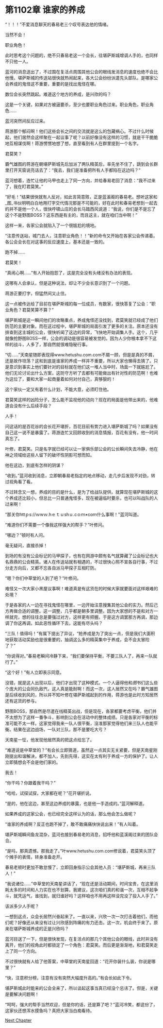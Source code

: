 # 第1102章 谁家的养成

“！！！”不爱消息聊天的春易老三个叹号表达他的情绪。

当然不会！

职业角色！

此时思考这个问题的，绝不只春易老这一个会长，往堪萨斯城增调人手的，也同样不只他一人。

蓝河的消息送出了，不过围在复活点周围其他公会的眼线发消息的速度也绝不会比他慢。堪萨斯城的传送站很快就热闹起来，各大公会纷纷派遣先头部队。是哪家公会养成的鬼怪这不重要，重要的是找出鬼怪在哪。

数位会长突然跳起。难道这个地方的养成，是兴欣的吗？

这是一个关键，如果对方被逼要杀，至少也要职业角色过来。职业角色，职业角色……

蓝河突然间反应过来。

蒋游那个郁闷啊！他们这些会长之间的交流就是这么的包藏祸心。不过什么时候起，他们居然会这样聚在一起议事了呢？以前好像没有这样的习惯，就是干干脆脆地互相谋伐啊！蒋游愣愣地想了想，直至看到有人在群里提到一个名字。

君莫笑？

霸气雄图的蒋游在朝堪萨斯城先后加派了两队精英后，率先坐不住了，跳到会长群里打开天窗说亮话去了：“我去，我们是准备把所有人手都陷在这边吗？”

蓝河想着，连忙让他的马甲也走上了同一方向，并给春易老回了消息：“我不过来了，我在盯君莫笑。”

“好毛！”结果很快就有人反对，如此言简意赅，正是蓝溪阁的春易老。想听这家和_图_书伙明明白白地用打字交代情况那是不可能的，好在此时和春易老想到一起去的并不是他一个人，很快呼啸山庄的会长马踏西风说道：“我说，你们是不是忘了这个不是野图BOSS？这东西是有主的，而且这主，就在咱们当中啊！”

这样一来，各家公会就陷入了一个很尴尬的境地。

“注意传送站，城门去人，注意职业角色！！”新的命令又开始在各家公会传递着。各公会会长在对这事的反应速度上，基本还是一致的。

跑不掉……

君莫笑！

“真闹心啊……”有人开始抱怨了，这是完全没有头绪没有办法的表现。

这哪有人会承认，但是这种说法，却让不少会长意识到了一个问题。

蒋游正要打字，但猛然间又止住。

这一点被传达给了目前在堪萨斯城的每一位成员，有数家，很快答复了公会：“职业角色？君莫笑算不算？”

堪萨斯城是这一瞬间他们的攻略重点，养成鬼怪还没找到，君莫笑就已经成了他们防范的主要对象。而在这过程中，堪萨斯城的局面引发了更多的关注。原本还没有排查到这主城的公会，很快听闻了这边的异常，飞快地开始调集人手。这个，几乎就像抢野图BOSS一样，公会的调动是很容易被发觉的。因为人少你根本拿不下这样的战斗，人多了，那自然就很难隐秘行事。

“切……”天南星随即表现得www.hetushu.com.com不屑一顾，但是是真的不屑，还是故作坦荡？这和到底是谁家的养成一样并不重要，所以大家也懒得去猜了。只是意识到事实上他们要针对的目标就在他们这一堆人当中时，场面一下就尴尬了。他们无论讨论出什么方案，这防守方听了去都有可能做出有针对性的防范啊！也难为这位了，要和大家一起商量着如何对付自己，真够狠的！

这个家伙一定又有着什么计划，不能大意，必须盯住他。

君莫笑这样的凶险分子，怎么能不监视他的动向？现在的局面是他带出来的，他难道会没有什么后续手段？

人手！

问这话的是百花谷的会长花开堪折，百花目前有势力进入堪萨斯城了吗？如果没有自己这一说不是暴露了。蒋游连忙又回顾收到的消息情报，百花有没有，他一时间真忘了。

叶修，君莫笑。只是名字就已经可以让一家俱乐部公会的公长瞬间失去冷静，他在神之领域给这些人留下的破坏性阴影可想而知。

他在这边，到底有怎样的阴谋？

“收到。”蓝河收到消息，立即朝春易老指定的地点移动，走几步后发现不对劲，转过视角看了看。

不过转念又一想，养成的目的是什么，是为了给战队提供。就算现在堪萨斯城的这个养成还比较小，但总比一只普通鬼怪多，现在被逼临时要杀，也可以叫战队的人过来啊！

“那关你httｐs://ｗwｗ.hｅｔｕshｕ.cｏｍ•coｍ什么事啊！”蓝河叫道。

“难道你们不需要一个像我这样强大的帮手？”叶修问。

“哪边？”顿时有人问。

毫无疑问，直接杀掉！

到场的有没有公会标记的马甲探子，也有在网游中颇有名气就算藏了公会标记也大名鼎鼎的公会精英。诸人在传送站就有相遇的，不过很快心照不宣各自行事，不过分走方向后，又都不忘各自派马甲探子互相盯防。

“嗯？你们中草堂的人到了吧？”叶修问。

难怪又一次大家小黑屋议事啊！难道真是有这货在的时候大家就要面对这样艰难的处境？

于是各家的人一边在寻找鬼怪在哪里，一边开始注意搜集其他公会的实力。然后己方再做合适的调整。这一调整，几乎都是朝多里调整。因为大家想的不是和对方一样就完，想的往往总是要强过对方，这样更有把握。于是这方调罢那方再调，那边调了你这再调，如此恶性循环下去，这能有尽头吗？

“三队！值得吗！”有属下提出了异议，“抢养成是为了突出一点，但是我们大面积地获取活动奖励也是很重要的，抽调这么多的精英集中于养成，会不会太冒险了？”

“你说得对。”春易老瞬间冷静下来，“我们要保持平衡，不要三队人了，再来一队就行了。”

“这个好！”有人立即表示同意。

没错，就是这人出现以后，他们才出现了这种模式。一个人逼得他和*图*书们这么些个庞大的公会同仇敌忾，这人真是能耐啊！而这一次，这人居然又在吗？霸气雄图是后续收到风的，所以并不知叶修在堪萨斯城起到的作用，蒋游也是此时方知居然还有这货的参与。

野图BOSS，那自然是尽遣在线精英出战，但是现在，各家都要考虑平衡，他们并不太想为了这样一番争斗，影响到公会在活动中的整体成绩。只是各家对平衡的标准可能不太一样。这家觉得我来一队人很平衡，没准那家觉得他们来三队人也能平衡。结果在这边战场，一队对三队，那不是要吃大亏？

天南星一怔，他发现他居然真的把这点给忘了。

“难道说是中草堂的？”有会长立即猜道，虽然这一点其实无关紧要，但是天南星刚刚提出和谐解决，都不加人，先到先得，这实在太有利于养成一方的保护了。让人立即猜想会不会是他们家的。

我去！

“你干吗？你跟着我干吗？”

“哈哈，试探试探，大家都在呢？”花开堪折说。

“是的，他在这边，甚至这边养成的暴露，也是他一手造成的。”蓝河解释道。

如果养成的这家公会，也已经完全这样认为的话，那么他会怎么做呢？

“谁家的养成啊？反正也跑不掉了，敢不敢痛痛快快说出来！”有人叫着。

堪萨斯城瞬间鱼龙混杂，蓝河也接到春易老的消息，招呼他和蓝溪阁过来的团队会合。

“是吗，那真遗憾，那我走了。”叶www.hetushu.com.com修说着，君莫笑头顶了个摊手的表情，转身准备走开。

春易老顿时更加不敢怠慢了，立即回身指示公会其他人员：“堪萨斯城，再来三队人！”

“我说诸位……”中草堂的天南星讲话了，“现在还是活动期间，时间宝贵，在这里消耗太多的时间和人力实在也不划算。我建议，这次咱们真的和谐一次，互相不起争斗，就凭运气，谁找到，就归谁好吗？这样咱也不用再这样没完没了投入人手了。”

该派多少人手呢？

一想到这点，众会长居然兴奋起来了。一直以来，兴欣一次一次打击着他们，而他们呢？好像还从来没有过让兴欣感到阵痛的有力还击。这一次，机会终于来了。原来在堪萨斯城养成的正是兴欣吗？

蓝河目送了一下，但是很快发现，在复活点的那几个其他公会的眼线，此时并没有离开，他们的视角此时都锁定了一个角色：君莫笑。而后更是渐渐地，和君莫笑走上了同一个方向。

不过很快就有人给了他答案，中草堂的天南星回道：“花开你装什么装，你说是哪里？”

“快，注意积分榜，注意有没有突然大幅度升高的。”有会长如此下令。

堪萨斯城此时能来的公会全来了，所以谈起这事当真已经没个忌讳了。但是，关键是要解决问题啊！

“呵呵，强大的帮手当然欢迎，但是你的话，还是算了吧？”蓝河冷笑，都这份了，这家伙还想浑水摸鱼吗？真把大家当白痴看待。



[Next Chapter](%E7%AC%AC1103%E7%AB%A0%20%E5%93%AA%E5%AE%B6%E7%9A%84%E8%A7%92%E8%89%B2.md)